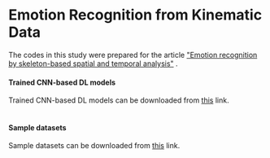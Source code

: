 
<h1> Emotion Recognition from Kinematic Data</h1>

<p>The codes in this study were prepared for the article <a href="https://www.sciencedirect.com/science/article/pii/S0957417423024831">"Emotion recognition by skeleton-based spatial and temporal analysis"</a> .</p>
<h4> Trained CNN-based DL models</h4>
Trained CNN-based DL models can be downloaded from <a href="https://drive.google.com/drive/folders/1ttM9hc3lMvOxi_rnoVEUqvi7cHMZ8GUt?usp=share_link">this</a> link.</br>

</br>
<h4> Sample datasets</h4>
Sample datasets can be downloaded from <a href="https://drive.google.com/drive/folders/1Nyd2ct0aOWXyG7Vj-EbPCuIoEJhjlY4O?usp=share_link">this</a> link.

